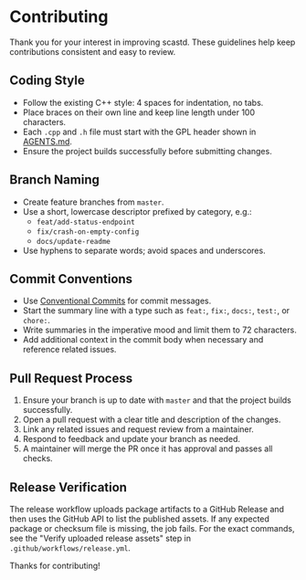 # Contributing

Thank you for your interest in improving scastd. These guidelines help keep contributions consistent and easy to review.

## Coding Style

- Follow the existing C++ style: 4 spaces for indentation, no tabs.
- Place braces on their own line and keep line length under 100 characters.
- Each `.cpp` and `.h` file must start with the GPL header shown in [AGENTS.md](AGENTS.md).
- Ensure the project builds successfully before submitting changes.

## Branch Naming

- Create feature branches from `master`.
- Use a short, lowercase descriptor prefixed by category, e.g.:
  - `feat/add-status-endpoint`
  - `fix/crash-on-empty-config`
  - `docs/update-readme`
- Use hyphens to separate words; avoid spaces and underscores.

## Commit Conventions

- Use [Conventional Commits](https://www.conventionalcommits.org/) for commit messages.
- Start the summary line with a type such as `feat:`, `fix:`, `docs:`, `test:`, or `chore:`.
- Write summaries in the imperative mood and limit them to 72 characters.
- Add additional context in the commit body when necessary and reference related issues.

## Pull Request Process

1. Ensure your branch is up to date with `master` and that the project builds successfully.
2. Open a pull request with a clear title and description of the changes.
3. Link any related issues and request review from a maintainer.
4. Respond to feedback and update your branch as needed.
5. A maintainer will merge the PR once it has approval and passes all checks.

## Release Verification

The release workflow uploads package artifacts to a GitHub Release and then
uses the GitHub API to list the published assets. If any expected package or
checksum file is missing, the job fails. For the exact commands, see the
"Verify uploaded release assets" step in `.github/workflows/release.yml`.

Thanks for contributing!
